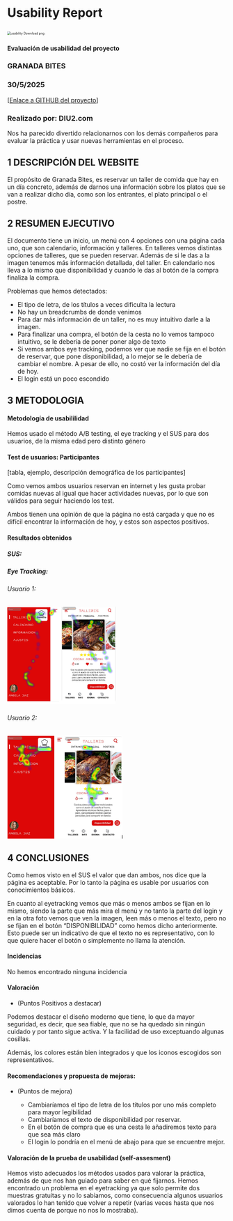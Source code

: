 # Usability Report



<img src="https://encrypted-tbn0.gstatic.com/images?q=tbn:ANd9GcRF017nhV-TFmNER2OM8UbXtdN6xwAKBYrv0i6onNfKu6Yn0BV0RK6aiOroeXl73LSY-B0&usqp=CAU" alt="usability Download png" style="zoom:50%;" />

#### Evaluación de usabilidad del proyecto 

### GRANADA BITES

### 30/5/2025


[[Enlace a GITHUB del proyecto](https://github.com/pabloferugr/UX_CaseStudy)]





### Realizado por: DIU2.com

Nos ha parecido divertido relacionarnos con los demás compañeros para evaluar la práctica y usar nuevas herramientas en el proceso.











## 1 DESCRIPCIÓN DEL WEBSITE

El propósito de Granada Bites, es reservar un taller de comida que hay en un día concreto, además de darnos una información sobre los platos que se van a realizar dicho día, como son los entrantes, el plato principal o el postre.

 



## 2 RESUMEN EJECUTIVO



El documento tiene un inicio, un menú con 4 opciones con una página cada uno, que son calendario, información y talleres. En talleres vemos distintas opciones de talleres, que se pueden reservar. Además de si le das a la imagen tenemos más información detallada, del taller. En calendario nos lleva a lo mismo que disponibilidad y cuando le das al botón de la compra finaliza la compra.

Problemas que hemos detectados:
   - El tipo de letra, de los títulos a veces dificulta la lectura
   - No hay un breadcrumbs de donde venimos
   - Para dar más información de un taller, no es muy intuitivo darle a la imagen.
   - Para finalizar una compra, el botón de la cesta no lo vemos tampoco intuitivo, se le debería de poner poner algo de texto
   - Si vemos ambos eye tracking, podemos ver que nadie se fija en el botón de reservar, que pone disponibilidad, a lo mejor se le debería de cambiar el nombre. A pesar de ello, no costó ver la información del día de hoy.
   - El login está un poco escondido










## 3 METODOLOGIA 

#### Metodología de usabililidad

Hemos usado el método A/B testing, el eye tracking y el SUS para dos usuarios, de la misma edad pero distinto género

 

#### Test de usuarios: Participantes

[tabla, ejemplo, descripción demográfica de los participantes]


Como vemos ambos usuarios reservan en internet y les gusta probar comidas nuevas al igual que hacer actividades nuevas, por lo que son válidos para seguir haciendo los test.

Ambos tienen una opinión de que la página no está cargada y que no es difícil encontrar la información de hoy, y estos son aspectos positivos.



#### Resultados obtenidos

  ##### SUS:


  ##### Eye Tracking:

  ###### Usuario 1:
  <img src="./Usuario1AP.png" alt="Eye Tracking Usuario 2" style="zoom:50%;" />

  ###### Usuario 2:

  <img src="./Usuario2AP.png" alt="Eye Tracking Usuario 2" style="zoom:50%;" />











## 4 CONCLUSIONES 



Como hemos visto en el SUS el valor que dan ambos, nos dice que la página es aceptable. Por lo tanto la página es usable por usuarios con conocimientos básicos.

En cuanto al eyetracking vemos que más o menos ambos se fijan en lo mismo, siendo la parte que más mira el menú y no tanto la parte del login y en la otra foto vemos que ven la imagen, leen más o menos el texto, pero no se fijan en el botón “DISPONIBILIDAD” como hemos dicho anteriormente. Esto puede ser un indicativo de que el texto no es representativo, con lo que quiere hacer el botón o simplemente no llama la atención.




#### Incidencias

No hemos encontrado ninguna incidencia



#### Valoración 

* (Puntos Positivos a destacar)

Podemos destacar el diseño moderno que tiene, lo que da mayor seguridad, es decir, que sea fiable, que no se ha quedado sin ningún cuidado y por tanto sigue activa. Y la facilidad de uso exceptuando algunas cosillas.

Además, los colores están bien integrados y que los iconos escogidos son representativos.



#### Recomendaciones y propuesta de mejoras: 

* (Puntos de mejora)

   - Cambiaríamos el tipo de letra de los títulos por uno más completo para mayor legibilidad
   - Cambiaríamos el texto de disponibilidad por reservar.
   - En el botón de compra que es una cesta le añadiremos texto para que sea más claro
   - El login lo pondría en el menú de abajo para que se encuentre mejor.



#### Valoración de la prueba de usabilidad (self-assesment)

Hemos visto adecuados los métodos usados para valorar la práctica, además de que nos han guiado para saber en qué fijarnos. Hemos encontrado un problema en el eyetracking ya que solo permite dos muestras gratuitas y no lo sabiamos, como consecuencia algunos usuarios valorados lo han tenido que volver a repetir (varias veces hasta que nos dimos cuenta de porque no nos lo mostraba).
